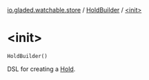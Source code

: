[io.gladed.watchable.store](../index.md) / [HoldBuilder](index.md) / [&lt;init&gt;](./-init-.md)

# &lt;init&gt;

`HoldBuilder()`

DSL for creating a [Hold](../-hold/index.md).


